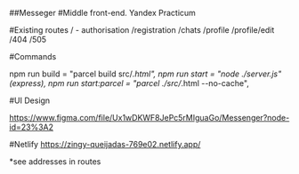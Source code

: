 ##Messeger
#Middle front-end. Yandex Practicum

#Existing routes
/  - authorisation
/registration 
/chats 
/profile
/profile/edit
/404
/505

#Commands

npm run build = "parcel build src/*.html",
npm run start =  "node ./server.js" (express),
npm run start:parcel =  "parcel ./src/*.html --no-cache",




#UI Design

https://www.figma.com/file/Ux1wDKWF8JePc5rMIguaGo/Messenger?node-id=23%3A2

#Netlify
https://zingy-queijadas-769e02.netlify.app/

*see addresses in routes